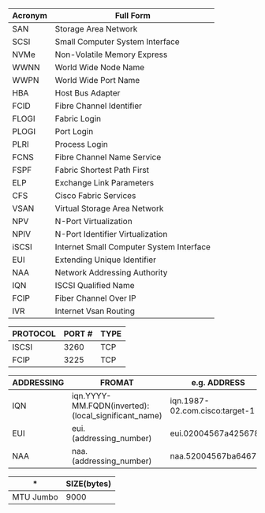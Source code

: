 | Acronym | Full Form                              |
|---------|----------------------------------------|
| SAN     | Storage Area Network                  |
| SCSI    | Small Computer System Interface       |
| NVMe    | Non-Volatile Memory Express           |
| WWNN    | World Wide Node Name                 |
| WWPN    | World Wide Port Name                 |
| HBA     | Host Bus Adapter                      |
| FCID    | Fibre Channel Identifier              |
| FLOGI   | Fabric Login                          |
| PLOGI   | Port Login                            |
| PLRI    | Process Login                         |
| FCNS    | Fibre Channel Name Service            |
| FSPF    | Fabric Shortest Path First            |
| ELP     | Exchange Link Parameters              |
| CFS     | Cisco Fabric Services                 |
| VSAN    | Virtual Storage Area Network          |
| NPV     | N-Port Virtualization                 |
| NPIV    | N-Port Identifier Virtualization      |
| iSCSI   | Internet Small Computer System Interface   |
| EUI    | Extending Unique Identifier          |
| NAA |  Network Addressing Authority          |
| IQN    | ISCSI Qualified Name                  |
| FCIP    | Fiber Channel Over IP                 |
| IVR     | Internet Vsan Routing                 |

| PROTOCOL | PORT # | TYPE |
| ------| ------ | --------|
| ISCSI | 3260 | TCP |
| FCIP | 3225 | TCP |


| ADDRESSING | FROMAT | e.g. ADDRESS | 
| ------| ------ | ------ |
| IQN | iqn.YYYY-MM.FQDN(inverted):(local_significant_name) | iqn.1987-02.com.cisco:target-1 |
| EUI  | eui.(addressing_number)  |  eui.02004567a425678d |
| NAA  | naa.(addressing_number) | naa.52004567ba64678d  |

| * | SIZE(bytes) |
| ------| ------ |
| MTU Jumbo | 9000 |
